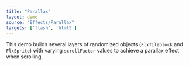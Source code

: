 ```yaml
---
title: "Parallax"
layout: demo
source: "Effects/Parallax"
targets: ['flash', 'html5']
---
```


This demo builds several layers of randomized objects (`FlxTileblock` and `FlxSprite`) with varying `scrollFactor` values to achieve a parallax effect when scrolling.